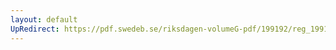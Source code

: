```yaml
---
layout: default
UpRedirect: https://pdf.swedeb.se/riksdagen-volumeG-pdf/199192/reg_199192/reg_199192_0444.pdf
---
```

